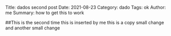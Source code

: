 Title: dados second post
Date: 2021-08-23
Category: dado
Tags: ok
Author: me
Summary: how to get this to work

##This is the second time
this is inserted by me
this is a copy small change and another small change